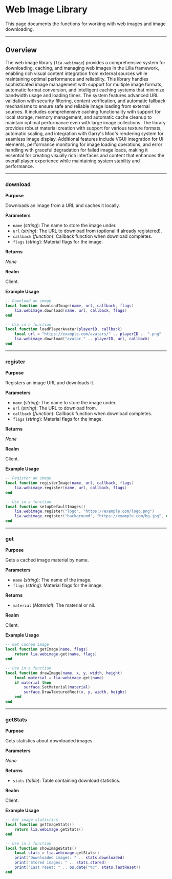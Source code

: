# Web Image Library

This page documents the functions for working with web images and image downloading.

---

## Overview

The web image library (`lia.webimage`) provides a comprehensive system for downloading, caching, and managing web images in the Lilia framework, enabling rich visual content integration from external sources while maintaining optimal performance and reliability. This library handles sophisticated image management with support for multiple image formats, automatic format conversion, and intelligent caching systems that minimize bandwidth usage and loading times. The system features advanced URL validation with security filtering, content verification, and automatic fallback mechanisms to ensure safe and reliable image loading from external sources. It includes comprehensive caching functionality with support for local storage, memory management, and automatic cache cleanup to maintain optimal performance even with large image collections. The library provides robust material creation with support for various texture formats, automatic scaling, and integration with Garry's Mod's rendering system for seamless image display. Additional features include VGUI integration for UI elements, performance monitoring for image loading operations, and error handling with graceful degradation for failed image loads, making it essential for creating visually rich interfaces and content that enhances the overall player experience while maintaining system stability and performance.

---

### download

**Purpose**

Downloads an image from a URL and caches it locally.

**Parameters**

* `name` (*string*): The name to store the image under.
* `url` (*string*): The URL to download from (optional if already registered).
* `callback` (*function*): Callback function when download completes.
* `flags` (*string*): Material flags for the image.

**Returns**

*None*

**Realm**

Client.

**Example Usage**

```lua
-- Download an image
local function downloadImage(name, url, callback, flags)
    lia.webimage.download(name, url, callback, flags)
end

-- Use in a function
local function loadPlayerAvatar(playerID, callback)
    local url = "https://example.com/avatars/" .. playerID .. ".png"
    lia.webimage.download("avatar_" .. playerID, url, callback)
end
```

---

### register

**Purpose**

Registers an image URL and downloads it.

**Parameters**

* `name` (*string*): The name to store the image under.
* `url` (*string*): The URL to download from.
* `callback` (*function*): Callback function when download completes.
* `flags` (*string*): Material flags for the image.

**Returns**

*None*

**Realm**

Client.

**Example Usage**

```lua
-- Register an image
local function registerImage(name, url, callback, flags)
    lia.webimage.register(name, url, callback, flags)
end

-- Use in a function
local function setupDefaultImages()
    lia.webimage.register("logo", "https://example.com/logo.png")
    lia.webimage.register("background", "https://example.com/bg.jpg", nil, "noclamp smooth")
end
```

---

### get

**Purpose**

Gets a cached image material by name.

**Parameters**

* `name` (*string*): The name of the image.
* `flags` (*string*): Material flags for the image.

**Returns**

* `material` (*Material*): The material or nil.

**Realm**

Client.

**Example Usage**

```lua
-- Get cached image
local function getImage(name, flags)
    return lia.webimage.get(name, flags)
end

-- Use in a function
local function drawImage(name, x, y, width, height)
    local material = lia.webimage.get(name)
    if material then
        surface.SetMaterial(material)
        surface.DrawTexturedRect(x, y, width, height)
    end
end
```

---

### getStats

**Purpose**

Gets statistics about downloaded images.

**Parameters**

*None*

**Returns**

* `stats` (*table*): Table containing download statistics.

**Realm**

Client.

**Example Usage**

```lua
-- Get image statistics
local function getImageStats()
    return lia.webimage.getStats()
end

-- Use in a function
local function showImageStats()
    local stats = lia.webimage.getStats()
    print("Downloaded images: " .. stats.downloaded)
    print("Stored images: " .. stats.stored)
    print("Last reset: " .. os.date("%c", stats.lastReset))
end
```
